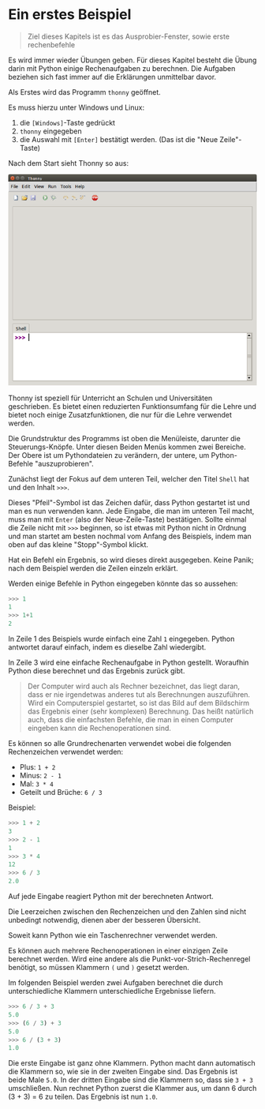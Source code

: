 # Ein erstes Beispiel

> Ziel dieses Kapitels ist es das Ausprobier-Fenster, sowie erste rechenbefehle

Es wird immer wieder Übungen geben. Für dieses Kapitel besteht die Übung darin mit Python einige Rechenaufgaben zu berechnen. Die Aufgaben beziehen sich fast immer auf die Erklärungen unmittelbar davor.

Als Erstes wird das Programm `thonny` geöffnet.

Es muss hierzu unter Windows und Linux:

  1. die `[Windows]`-Taste gedrückt
  2. `thonny` eingegeben
  3. die Auswahl mit `[Enter]` bestätigt werden. (Das ist die "Neue Zeile"-Taste)

Nach dem Start sieht Thonny so aus:

![Screenshot Thonny](./img/ThonnyLeer.png)

Thonny ist speziell für Unterricht an Schulen und Universitäten geschrieben. Es bietet einen reduzierten Funktionsumfang für die Lehre und bietet noch einige Zusatzfunktionen, die nur für die Lehre verwendet werden.

Die Grundstruktur des Programms ist oben die Menüleiste, darunter die Steuerungs-Knöpfe. Unter diesen Beiden Menüs kommen zwei Bereiche. Der Obere ist um Pythondateien zu verändern, der untere, um Python-Befehle "auszuprobieren".

Zunächst liegt der Fokus auf dem unteren Teil, welcher den Titel `Shell` hat und den Inhalt `>>>`.

Dieses "Pfeil"-Symbol ist das Zeichen dafür, dass Python gestartet ist und man es nun verwenden kann.
Jede Eingabe, die man im unteren Teil macht, muss man mit `Enter` (also der Neue-Zeile-Taste) bestätigen.
Sollte einmal die Zeile nicht mit `>>>` beginnen, so ist etwas mit Python nicht in Ordnung und man startet am besten nochmal vom Anfang des Beispiels, indem man oben auf das kleine "Stopp"-Symbol klickt.

Hat ein Befehl ein Ergebnis, so wird dieses direkt ausgegeben.
Keine Panik; nach dem Beispiel werden die Zeilen einzeln erklärt.

Werden einige Befehle in Python eingegeben könnte das so aussehen:
```python
>>> 1
1
>>> 1+1
2
```

In Zeile 1 des Beispiels wurde einfach eine Zahl `1` eingegeben.
Python antwortet darauf einfach, indem es dieselbe Zahl wiedergibt.

In Zeile 3 wird eine einfache Rechenaufgabe in Python gestellt.
Woraufhin Python diese berechnet und das Ergebnis zurück gibt.

> Der Computer wird auch als Rechner bezeichnet, das liegt daran, dass er nie irgendetwas anderes tut als Berechnungen auszuführen. Wird ein Computerspiel gestartet, so ist das Bild auf dem Bildschirm das Ergebnis einer (sehr komplexen) Berechnung. Das heißt natürlich auch, dass die einfachsten Befehle, die man in einen Computer eingeben kann die Rechenoperationen sind.

Es können so alle Grundrechenarten verwendet wobei die folgenden Rechenzeichen verwendet werden:

  * Plus: `1 + 2`
  * Minus: `2 - 1`
  * Mal: `3 * 4`
  * Geteilt und Brüche: `6 / 3`

Beispiel:
```python
>>> 1 + 2
3
>>> 2 - 1
1
>>> 3 * 4
12
>>> 6 / 3
2.0
```

Auf jede Eingabe reagiert Python mit der berechneten Antwort.

Die Leerzeichen zwischen den Rechenzeichen und den Zahlen sind nicht unbedingt notwendig, dienen aber der besseren Übersicht.

Soweit kann Python wie ein Taschenrechner verwendet werden.

Es können auch mehrere Rechenoperationen in einer einzigen Zeile berechnet werden.
Wird eine andere als die Punkt-vor-Strich-Rechenregel benötigt, so müssen Klammern `(` und `)` gesetzt werden.

Im folgenden Beispiel werden zwei Aufgaben berechnet die durch unterschiedliche Klammern unterschiedliche Ergebnisse liefern.

```python
>>> 6 / 3 + 3
5.0
>>> (6 / 3) + 3
5.0
>>> 6 / (3 + 3)
1.0
```

Die erste Eingabe ist ganz ohne Klammern.
Python macht dann automatisch die Klammern so, wie sie in der zweiten Eingabe sind.
Das Ergebnis ist beide Male `5.0`.
In der dritten Eingabe sind die Klammern so, dass sie `3 + 3` umschließen.
Nun rechnet Python zuerst die Klammer aus, um dann 6 durch (3 + 3) = 6 zu teilen.
Das Ergebnis ist nun `1.0`.
